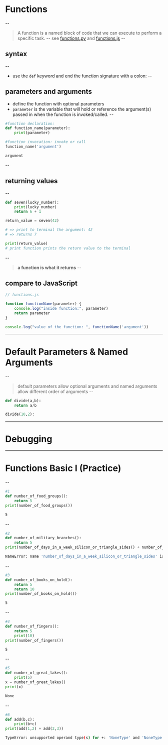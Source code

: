 # Functions
--
>A function is a named block of code that we can execute to perform a specific task.
--
see [functions.py](./files/functions.py)
and [functions.js](./files/functions.js)
--
## syntax
--
- use the `def` keyword and end the function signature with a colon:
--
## parameters and arguments
- define the function with optional parameters
- `parameter` is the variable that will hold or reference the argument(s) passed in when the function is invoked/called.
--
```py
#function declaration:
def function_name(parameter):
    print(parameter)
```
<!-- .element: class="fragment" -->
```py
#function invocation: invoke or call
function_name('argument')
```
<!-- .element: class="fragment" -->
```bash
argument
```
<!-- .element: class="fragment" -->
--
## returning values
--
```py
def seven(lucky_number):
    print(lucky_number)
    return 6 + 1
```
<!-- .element: class="fragment" -->
```py
return_value = seven(42)
```
<!-- .element: class="fragment" -->
```bash
# => print to terminal the argument: 42
# => returns 7
```
<!-- .element: class="fragment" -->
```py
print(return_value)
# print function prints the return value to the terminal
```
<!-- .element: class="fragment" -->
--
>**a function is what it returns**
--
## compare to JavaScript

```javascript
// functions.js

function functionName(parameter) {
    console.log("inside function:", parameter)
    return parameter
}

console.log("value of the function: ", functionName('argument'))
```
---
# Default Parameters & Named Arguments
--
>default parameters allow optional arguments and named arguments allow different order of arguments
--

```py
def divide(a,b):
    return a/b
```
<!-- .element: class="fragment" -->
```py
divide(10,2):
```
<!-- .element: class="fragment" -->

---
# Debugging
---
# Functions Basic I (Practice)
--
```py
#1
def number_of_food_groups():
    return 5
print(number_of_food_groups())
```

```bash
5
```
<!-- .element: class="fragment" -->
--
```py
#2
def number_of_military_branches():
    return 5
print(number_of_days_in_a_week_silicon_or_triangle_sides() + number_of_military_branches())
```
```bash
NameError: name 'number_of_days_in_a_week_silicon_or_triangle_sides' is not defined
```
<!-- .element: class="fragment" -->
--
```py
#3
def number_of_books_on_hold():
    return 5
    return 10
print(number_of_books_on_hold())
```
```bash
5
```
<!-- .element: class="fragment" -->
--
```py
#4
def number_of_fingers():
    return 5
    print(10)
print(number_of_fingers())

```
```bash
5
```
<!-- .element: class="fragment" -->
--
```py
#5
def number_of_great_lakes():
    print(5)
x = number_of_great_lakes()
print(x)
```
```bash
None
```
<!-- .element: class="fragment" -->

--
```py
#6
def add(b,c):
    print(b+c)
print(add(1,2) + add(2,3))
```
```bash
TypeError: unsupported operand type(s) for +: 'NoneType' and 'NoneType'
```
<!-- .element: class="fragment" -->

